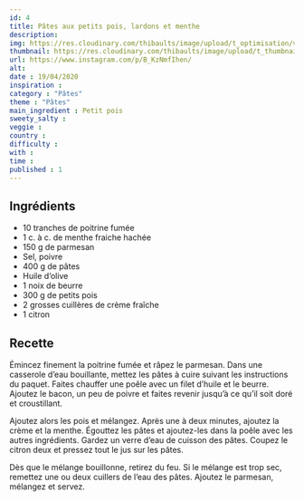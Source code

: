 ```yaml
---
id: 4
title: Pâtes aux petits pois, lardons et menthe
description: 
img: https://res.cloudinary.com/thibaults/image/upload/t_optimisation/v1600517764/Recipes/20200419_pates_petits_pois.jpg
thumbnail: https://res.cloudinary.com/thibaults/image/upload/t_thumbnail_josie/v1600517764/Recipes/20200419_pates_petits_pois.jpg
url: https://www.instagram.com/p/B_KzNmfIhen/
alt: 
date : 19/04/2020
inspiration :
category : "Pâtes"
theme : "Pâtes"
main_ingredient : Petit pois
sweety_salty : 
veggie : 
country :
difficulty :
with : 
time : 
published : 1
---
```


## Ingrédients
 - 10 tranches de poitrine fumée
 - 1 c. à c. de menthe fraiche hachée
 - 150 g de parmesan
 - Sel, poivre
 - 400 g de pâtes
 - Huile d’olive
 - 1 noix de beurre
 - 300 g de petits pois
 - 2 grosses cuillères de crème fraîche
 - 1 citron

## Recette
Émincez finement la poitrine fumée et râpez le parmesan. Dans une casserole d’eau bouillante, mettez les pâtes à cuire suivant les instructions du paquet. Faites chauffer une poêle avec un filet d’huile et le beurre. Ajoutez le bacon, un peu de poivre et faites revenir jusqu’à ce qu’il soit doré et croustillant.

Ajoutez alors les pois et mélangez. Après une à deux minutes, ajoutez la crème et la menthe. Égouttez les pâtes et ajoutez-les dans la poêle avec les autres ingrédients. Gardez un verre d’eau de cuisson des pâtes. Coupez le citron deux et pressez tout le jus sur les pâtes.

Dès que le mélange bouillonne, retirez du feu. Si le mélange est trop sec, remettez une ou deux cuillers de l’eau des pâtes. Ajoutez le parmesan, mélangez et servez.